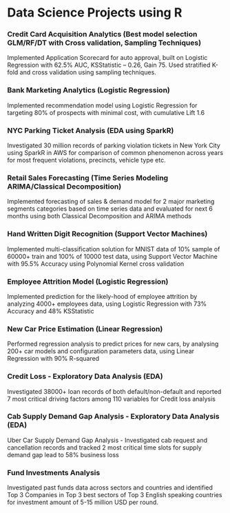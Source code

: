 # Data Science Projects using R

### 	Credit Card Acquisition Analytics (Best model selection GLM/RF/DT with Cross validation, Sampling Techniques)
Implemented Application Scorecard for auto approval, built on Logistic Regression with 62.5% AUC, KSStatistic – 0.26, Gain 75. Used stratified K-fold and cross validation using sampling techniques.

### 	Bank Marketing Analytics (Logistic Regression)
Implemented recommendation model using Logistic Regression for targeting 80% of prospects with minimal cost, with cumulative Lift 1.6

### 	NYC Parking Ticket Analysis (EDA using SparkR)
Investigated 30 million records of parking violation tickets in New York City using SparkR in AWS for comparison of common phenomenon across years for most frequent violations, precincts, vehicle type etc.

### 	Retail Sales Forecasting (Time Series Modeling ARIMA/Classical Decomposition)
Implemented forecasting of sales & demand model for 2 major marketing segments categories based on time series data and evaluated for next 6 months using both Classical Decomposition and ARIMA methods 

### Hand Written Digit Recognition (Support Vector Machines)
Implemented multi-classification solution for MNIST data of 10% sample of 60000+ train and 100% of 10000 test data, using Support Vector Machine with 95.5% Accuracy using Polynomial Kernel cross validation 

### Employee Attrition Model (Logistic Regression)

Implemented prediction for the likely-hood of employee attrition by analyzing 4000+ employees data, using Logistic Regression with 73% Accuracy and 48% KSStatistic

### New Car Price Estimation (Linear Regression)

Performed regression analysis to predict prices for new cars, by analysing 200+ car models and configuration parameters data, using Linear Regression with 90% R-squared

### Credit Loss - Exploratory Data Analysis (EDA)

Investigated 38000+ loan records of both default/non-default and reported 7 most critical driving factors among 110 variables for Credit loss analysis

### Cab Supply Demand Gap Analysis - Exploratory Data Analysis (EDA)

Uber Car Supply Demand Gap Analysis - Investigated cab request and cancellation records and tracked 2 most critical time slots for supply demand gap lead to 58% business loss

### Fund Investments Analysis 

Investigated past funds data across sectors and countries and identified Top 3 Companies in Top 3 best sectors of Top 3 English speaking countries for investment amount of 5-15 million USD per round.

